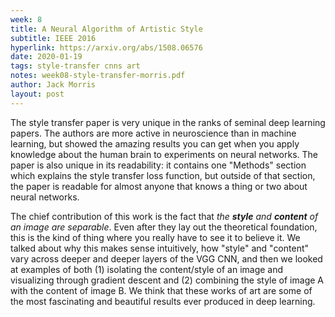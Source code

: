 ```yaml
---
week: 8
title: A Neural Algorithm of Artistic Style
subtitle: IEEE 2016
hyperlink: https://arxiv.org/abs/1508.06576
date: 2020-01-19
tags: style-transfer cnns art
notes: week08-style-transfer-morris.pdf
author: Jack Morris
layout: post
---
```

The style transfer paper is very unique in the ranks of seminal deep learning
papers. The authors are more active in neuroscience than in machine learning,
but showed the amazing results you can get when you apply knowledge about the
human brain to experiments on neural networks. The paper is also unique in its
readability: it contains one "Methods" section which explains the style transfer
loss function, but outside of that section, the paper is readable for almost
anyone that knows a thing or two about neural networks.

The chief contribution of this work is the fact that _the **style** and **content**
of an image are separable_. Even after they lay out the theoretical foundation,
this is the kind of thing where you really have to see it to believe it. We
talked about why this makes sense intuitively, how "style" and "content" vary
across deeper and deeper layers of the VGG CNN, and then we looked at examples
of both (1) isolating the content/style of an image and visualizing through
gradient descent and (2) combining the style of image A with the content of
image B. We think that these works of art are some of the most fascinating and
beautiful results ever produced in deep learning.
